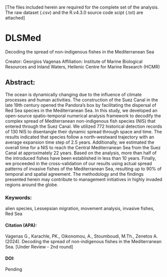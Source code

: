 [The files included herein are required for the complete set of the analysis. The raw dataset (.csv) and the R.v4.3.0 source code scipt (.txt) are attached]

# DLSMed
Decoding the spread of non-indigenous fishes in the Mediterranean Sea

Creator: Georgios Vagenas
Affiliation: Institute of Marine Biological Resources and Inland Waters, Hellenic Centre for Marine Research (HCMR)

## Abstract:
The ocean is dynamically changing due to the influence of climate processes and human activities. The construction of the Suez Canal in the late 19th century opened the Pandora’s box by facilitating the dispersal of Red Sea species in the Mediterranean Sea. In this study, we developed an open-source spatio-temporal numerical analysis framework to decodify the complex spread of Mediterranean non-indigenous fish species (NIS) that entered through the Suez Canal. We utilized 772 historical detection records of 130 NIS to disentangle their dynamic spread through space and time. The results indicated that species follow a north-westward trajectory with an average expansion time step of 2.5 years. Additionally, we estimated the overall time for a NIS to reach the Central Mediterranean Sea from the Suez Canal at approximately 22 years. Based on the analysis, more than half of the introduced fishes have been established in less than 10 years. Finally, we proceeded in the cross-validation of our results using actual spread patterns of invasive fishes of the Mediterranean Sea, resulting up to 90% of temporal and spatial agreement. The methodology and the findings presented herein may contribute to management initiatives in highly invaded regions around the globe.

### Keywords: 
alien species, Lessepsian migration, movement analysis, invasive fishes, Red Sea

#### Citation (APA):
Vagenas G., Karachle, PK., Oikonomou, A., Stoumboudi, M.Th., Zenetos A. (2024). Decoding the spread of non-indigenous fishes in the Mediterranean Sea. [Under Review - 2nd round]

#### DOI: 
Pending
